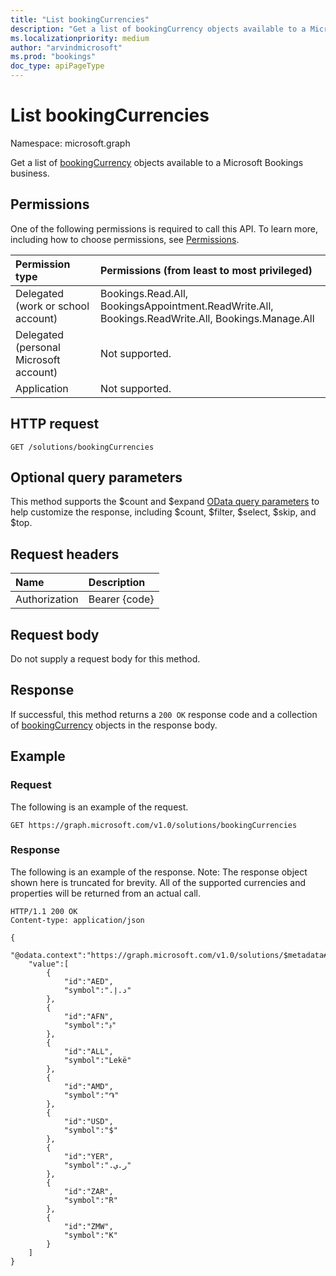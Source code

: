 ```yaml
---
title: "List bookingCurrencies"
description: "Get a list of bookingCurrency objects available to a Microsoft Bookings business."
ms.localizationpriority: medium
author: "arvindmicrosoft"
ms.prod: "bookings"
doc_type: apiPageType
---
```


# List bookingCurrencies

Namespace: microsoft.graph

Get a list of [bookingCurrency](../resources/bookingcurrency.md) objects available to a Microsoft Bookings business.
## Permissions
One of the following permissions is required to call this API. To learn more, including how to choose permissions, see [Permissions](/graph/permissions-reference).

|Permission type      | Permissions (from least to most privileged)              |
|:--------------------|:---------------------------------------------------------|
|Delegated (work or school account) | Bookings.Read.All, BookingsAppointment.ReadWrite.All, Bookings.ReadWrite.All, Bookings.Manage.All   |
|Delegated (personal Microsoft account) | Not supported.   |
|Application | Not supported.  |

## HTTP request
<!-- { "blockType": "ignored" } -->
```http
GET /solutions/bookingCurrencies
```
## Optional query parameters
This method supports the $count and $expand [OData query parameters](/graph/query-parameters) to help customize the response, including $count, $filter, $select, $skip, and $top.

## Request headers
| Name      |Description|
|:----------|:----------|
| Authorization  | Bearer {code}|

## Request body
Do not supply a request body for this method.
## Response
If successful, this method returns a `200 OK` response code and a collection of [bookingCurrency](../resources/bookingcurrency.md) objects in the response body.
## Example
### Request
The following is an example of the request.

<!-- {
  "blockType": "request",
  "name" : "bookingcurrencylist"
}-->
```http
GET https://graph.microsoft.com/v1.0/solutions/bookingCurrencies
```

### Response
The following is an example of the response. Note: The response object shown here is truncated for brevity. All of the supported currencies and properties will be returned from an actual call.
<!-- {
  "blockType": "response",
  "truncated": true,
  "@odata.type": "microsoft.graph.bookingCurrency",
  "isCollection": true
} -->
```http
HTTP/1.1 200 OK
Content-type: application/json

{
    "@odata.context":"https://graph.microsoft.com/v1.0/solutions/$metadata#bookingCurrencies",
    "value":[
        {
            "id":"AED",
            "symbol":"د.إ.‏"
        },
        {
            "id":"AFN",
            "symbol":"؋"
        },
        {
            "id":"ALL",
            "symbol":"Lekë"
        },
        {
            "id":"AMD",
            "symbol":"֏"
        },
        {
            "id":"USD",
            "symbol":"$"
        },
        {
            "id":"YER",
            "symbol":"ر.ي.‏"
        },
        {
            "id":"ZAR",
            "symbol":"R"
        },
        {
            "id":"ZMW",
            "symbol":"K"
        }
    ]
}
```

<!-- uuid: 8fcb5dbc-d5aa-4681-8e31-b001d5168d79
2015-10-25 14:57:30 UTC -->
<!--
{
  "type": "#page.annotation",
  "description": "List bookingCurrencies",
  "keywords": "",
  "section": "documentation",
  "tocPath": "",
  "suppressions": [
  ]
}
-->
